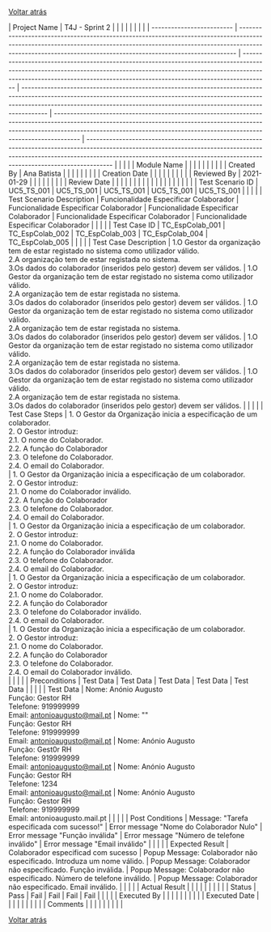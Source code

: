 [Voltar atrás](https://github.com/blestonbandeiraUPSKILL/upskill_java1_labprg_grupo2/blob/main/Sprint%202/UC05_Especificar_Colaborador_Organizacao/UC05_Especificar_Colaborador_Organizacao.md)

| Project Name              | T4J - Sprint 2                                                                                                                                                                                                                            |                                                                                                                                                                                                                                                    |                                                                                                                                                                                                                                                    |                                                                                                                                                                                                                                                    |                                                                                                                                                                                                                                                    |  |  |  |
| ------------------------- | ----------------------------------------------------------------------------------------------------------------------------------------------------------------------------------------------------------------------------------------- | -------------------------------------------------------------------------------------------------------------------------------------------------------------------------------------------------------------------------------------------------- | -------------------------------------------------------------------------------------------------------------------------------------------------------------------------------------------------------------------------------------------------- | -------------------------------------------------------------------------------------------------------------------------------------------------------------------------------------------------------------------------------------------------- | -------------------------------------------------------------------------------------------------------------------------------------------------------------------------------------------------------------------------------------------------- |  |  |  |
| Module Name               |                                                                                                                                                                                                                                           |                                                                                                                                                                                                                                                    |                                                                                                                                                                                                                                                    |                                                                                                                                                                                                                                                    |                                                                                                                                                                                                                                                    |  |  |  |
| Created By                | Ana Batista                                                                                                                                                                                                                               |                                                                                                                                                                                                                                                    |                                                                                                                                                                                                                                                    |                                                                                                                                                                                                                                                    |                                                                                                                                                                                                                                                    |  |  |  |
| Creation Date             |                                                                                                                                                                                                                                           |                                                                                                                                                                                                                                                    |                                                                                                                                                                                                                                                    |                                                                                                                                                                                                                                                    |                                                                                                                                                                                                                                                    |  |  |  |
| Reviewed By               | 2021-01-29                                                                                                                                                                                                                                |                                                                                                                                                                                                                                                    |                                                                                                                                                                                                                                                    |                                                                                                                                                                                                                                                    |                                                                                                                                                                                                                                                    |  |  |  |
| Review Date               |                                                                                                                                                                                                                                           |                                                                                                                                                                                                                                                    |                                                                                                                                                                                                                                                    |                                                                                                                                                                                                                                                    |                                                                                                                                                                                                                                                    |  |  |  |
|                           |                                                                                                                                                                                                                                           |                                                                                                                                                                                                                                                    |                                                                                                                                                                                                                                                    |                                                                                                                                                                                                                                                    |                                                                                                                                                                                                                                                    |  |  |  |
| Test Scenario ID          | UC5\_TS\_001                                                                                                                                                                                                                              | UC5\_TS\_001                                                                                                                                                                                                                                       | UC5\_TS\_001                                                                                                                                                                                                                                       | UC5\_TS\_001                                                                                                                                                                                                                                       | UC5\_TS\_001                                                                                                                                                                                                                                       |  |  |  |
| Test Scenario Description | Funcionalidade Especificar Colaborador                                                                                                                                                                                                    | Funcionalidade Especificar Colaborador                                                                                                                                                                                                             | Funcionalidade Especificar Colaborador                                                                                                                                                                                                             | Funcionalidade Especificar Colaborador                                                                                                                                                                                                             | Funcionalidade Especificar Colaborador                                                                                                                                                                                                             |  |  |  |
| Test Case ID              | TC\_EspColab\_001                                                                                                                                                                                                                         | TC\_EspColab\_002                                                                                                                                                                                                                                  | TC\_EspColab\_003                                                                                                                                                                                                                                  | TC\_EspColab\_004                                                                                                                                                                                                                                  | TC\_EspColab\_005                                                                                                                                                                                                                                  |  |  |  |
| Test Case Description     | 1.O Gestor da organização tem de estar registado no sistema como utilizador válido.<br>2.A organização tem de estar registada no sistema.<br>3.Os dados do colaborador (inseridos pelo gestor) devem ser válidos.                         | 1.O Gestor da organização tem de estar registado no sistema como utilizador válido.<br>2.A organização tem de estar registada no sistema.<br>3.Os dados do colaborador (inseridos pelo gestor) devem ser válidos.                                  | 1.O Gestor da organização tem de estar registado no sistema como utilizador válido.<br>2.A organização tem de estar registada no sistema.<br>3.Os dados do colaborador (inseridos pelo gestor) devem ser válidos.                                  | 1.O Gestor da organização tem de estar registado no sistema como utilizador válido.<br>2.A organização tem de estar registada no sistema.<br>3.Os dados do colaborador (inseridos pelo gestor) devem ser válidos.                                  | 1.O Gestor da organização tem de estar registado no sistema como utilizador válido.<br>2.A organização tem de estar registada no sistema.<br>3.Os dados do colaborador (inseridos pelo gestor) devem ser válidos.                                  |  |  |  |
| Test Case Steps           | 1\. O Gestor da Organização inicia a especificação de um colaborador.<br>2\. O Gestor introduz:    <br>2.1. O nome do Colaborador.<br>2.2. A função do Colaborador<br>2.3. O telefone do Colaborador.<br>2.4. O email do Colaborador.<br> | 1\. O Gestor da Organização inicia a especificação de um colaborador.<br>2\. O Gestor introduz:    <br>2.1. O nome do Colaborador inválido.<br>2.2. A função do Colaborador<br>2.3. O telefone do Colaborador.<br>2.4. O email do Colaborador.<br> | 1\. O Gestor da Organização inicia a especificação de um colaborador.<br>2\. O Gestor introduz:    <br>2.1. O nome do Colaborador.<br>2.2. A função do Colaborador inválida<br>2.3. O telefone do Colaborador.<br>2.4. O email do Colaborador.<br> | 1\. O Gestor da Organização inicia a especificação de um colaborador.<br>2\. O Gestor introduz:    <br>2.1. O nome do Colaborador.<br>2.2. A função do Colaborador<br>2.3. O telefone do Colaborador inválido.<br>2.4. O email do Colaborador.<br> | 1\. O Gestor da Organização inicia a especificação de um colaborador.<br>2\. O Gestor introduz:    <br>2.1. O nome do Colaborador.<br>2.2. A função do Colaborador<br>2.3. O telefone do Colaborador.<br>2.4. O email do Colaborador inválido.<br> |  |  |  |
| Preconditions             | Test Data                                                                                                                                                                                                                                 | Test Data                                                                                                                                                                                                                                          | Test Data                                                                                                                                                                                                                                          | Test Data                                                                                                                                                                                                                                          | Test Data                                                                                                                                                                                                                                          |  |  |  |
| Test Data                 | Nome: Anónio Augusto<br>Função: Gestor RH<br>Telefone: 919999999<br>Email: antonioaugusto@mail.pt                                                                                                                                         | Nome: ""<br>Função: Gestor RH<br>Telefone: 919999999<br>Email: antonioaugusto@mail.pt                                                                                                                                                              | Nome: Anónio Augusto<br>Função: Gest0r RH<br>Telefone: 919999999<br>Email: antonioaugusto@mail.pt                                                                                                                                                  | Nome: Anónio Augusto<br>Função: Gestor RH<br>Telefone: 1234<br>Email: antonioaugusto@mail.pt                                                                                                                                                       | Nome: Anónio Augusto<br>Função: Gestor RH<br>Telefone: 919999999<br>Email: antonioaugusto.mail.pt                                                                                                                                                  |  |  |  |
| Post Conditions           | Message: "Tarefa especificada com sucesso!"                                                                                                                                                                                               | Error message "Nome do Colaborador Nulo"                                                                                                                                                                                                           | Error message "Função inválida"                                                                                                                                                                                                                    | Error message "Número de telefone inválido"                                                                                                                                                                                                        | Error message "Email inválido"                                                                                                                                                                                                                     |  |  |  |
| Expected Result           | Colaborador especificad com sucesso                                                                                                                                                                                                       | Popup Message: Colaborador não especificado. Introduza um nome válido.                                                                                                                                                                             | Popup Message: Colaborador não especificado. Função inválida.                                                                                                                                                                                      | Popup Message: Colaborador não especificado. Número de telefone inválido.                                                                                                                                                                          | Popup Message: Colaborador não especificado. Email inválido.                                                                                                                                                                                       |  |  |  |
| Actual Result             |                                                                                                                                                                                                                                           |                                                                                                                                                                                                                                                    |                                                                                                                                                                                                                                                    |                                                                                                                                                                                                                                                    |                                                                                                                                                                                                                                                    |  |  |  |
| Status                    | Pass                                                                                                                                                                                                                                      | Fail                                                                                                                                                                                                                                               | Fail                                                                                                                                                                                                                                               | Fail                                                                                                                                                                                                                                               | Fail                                                                                                                                                                                                                                               |  |  |  |
| Executed By               |                                                                                                                                                                                                                                           |                                                                                                                                                                                                                                                    |                                                                                                                                                                                                                                                    |                                                                                                                                                                                                                                                    |                                                                                                                                                                                                                                                    |  |  |  |
| Executed Date             |                                                                                                                                                                                                                                           |                                                                                                                                                                                                                                                    |                                                                                                                                                                                                                                                    |                                                                                                                                                                                                                                                    |                                                                                                                                                                                                                                                    |  |  |  |
| Comments                  |                                                                                                                                                                                                                                           |                                                                                                                                                                                                                                                    |                                                                                                                                                                                                                                                    |                                                                                                                                                                                                                                                    |                                                                                                                                                                                                                                                    |  |  |  |


[Voltar atrás](https://github.com/blestonbandeiraUPSKILL/upskill_java1_labprg_grupo2/blob/main/Sprint%202/UC05_Especificar_Colaborador_Organizacao/UC05_Especificar_Colaborador_Organizacao.md)

